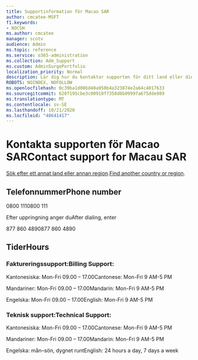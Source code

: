 ```yaml
---
title: Supportinformation för Macao SAR
author: cmcatee-MSFT
f1.keywords:
- NOCSH
ms.author: cmcatee
manager: scotv
audience: Admin
ms.topic: reference
ms.service: o365-administration
ms.collection: Adm_Support
ms.custom: AdminSurgePortfolio
localization_priority: Normal
description: Lär dig hur du kontaktar supporten för ditt land eller din region.
ROBOTS: NOINDEX, NOFOLLOW
ms.openlocfilehash: 0c39ba1d08bd40a950b4a323874e2a64c4017633
ms.sourcegitcommit: 628f195cbe3c00910f7350d8b09997a675dde989
ms.translationtype: MT
ms.contentlocale: sv-SE
ms.lasthandoff: 10/21/2020
ms.locfileid: "48641417"
---
```

# <a name="contact-support-for-macau-sar"></a><span data-ttu-id="cd539-103">Kontakta supporten för Macao SAR</span><span class="sxs-lookup"><span data-stu-id="cd539-103">Contact support for Macau SAR</span></span>

<span data-ttu-id="cd539-104">[Sök efter ett annat land eller annan region](../contact-support-for-business-products.md).</span><span class="sxs-lookup"><span data-stu-id="cd539-104">[Find another country or region](../contact-support-for-business-products.md).</span></span>

## <a name="phone-number"></a><span data-ttu-id="cd539-105">Telefonnummer</span><span class="sxs-lookup"><span data-stu-id="cd539-105">Phone number</span></span>
<span data-ttu-id="cd539-106">0800 111</span><span class="sxs-lookup"><span data-stu-id="cd539-106">0800 111</span></span>

<span data-ttu-id="cd539-107">Efter uppringning anger du</span><span class="sxs-lookup"><span data-stu-id="cd539-107">After dialing, enter</span></span>

<span data-ttu-id="cd539-108">877 860 4890</span><span class="sxs-lookup"><span data-stu-id="cd539-108">877 860 4890</span></span>

## <a name="hours"></a><span data-ttu-id="cd539-109">Tider</span><span class="sxs-lookup"><span data-stu-id="cd539-109">Hours</span></span>
### <a name="billing-support"></a><span data-ttu-id="cd539-110">Faktureringssupport:</span><span class="sxs-lookup"><span data-stu-id="cd539-110">Billing Support:</span></span>

<span data-ttu-id="cd539-111">Kantonesiska: Mon-Fri 09.00 – 17.00</span><span class="sxs-lookup"><span data-stu-id="cd539-111">Cantonese: Mon-Fri 9 AM-5 PM</span></span>

<span data-ttu-id="cd539-112">Mandariner: Mon-Fri 09.00 – 17.00</span><span class="sxs-lookup"><span data-stu-id="cd539-112">Mandarin: Mon-Fri 9 AM-5 PM</span></span>

<span data-ttu-id="cd539-113">Engelska: Mon-Fri 09.00 – 17.00</span><span class="sxs-lookup"><span data-stu-id="cd539-113">English: Mon-Fri 9 AM-5 PM</span></span>

### <a name="technical-support"></a><span data-ttu-id="cd539-114">Teknisk support:</span><span class="sxs-lookup"><span data-stu-id="cd539-114">Technical Support:</span></span>

<span data-ttu-id="cd539-115">Kantonesiska: Mon-Fri 09.00 – 17.00</span><span class="sxs-lookup"><span data-stu-id="cd539-115">Cantonese: Mon-Fri 9 AM-5 PM</span></span>

<span data-ttu-id="cd539-116">Mandariner: Mon-Fri 09.00 – 17.00</span><span class="sxs-lookup"><span data-stu-id="cd539-116">Mandarin: Mon-Fri 9 AM-5 PM</span></span>

<span data-ttu-id="cd539-117">Engelska: mån–sön, dygnet runt</span><span class="sxs-lookup"><span data-stu-id="cd539-117">English: 24 hours a day, 7 days a week</span></span>
